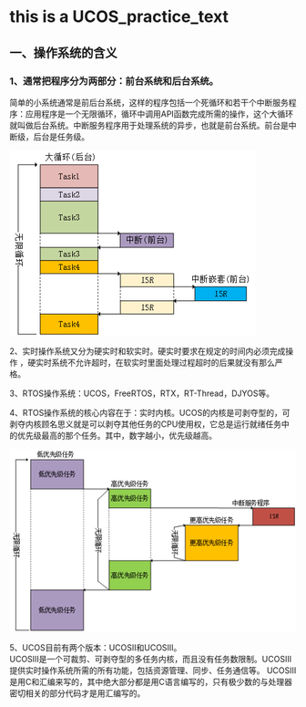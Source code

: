 # this is a UCOS_practice_text

## 一、操作系统的含义
### 1、通常把程序分为两部分：前台系统和后台系统。
简单的小系统通常是前后台系统，这样的程序包括一个死循环和若干个中断服务程序：应用程序是一个无限循环，循环中调用API函数完成所需的操作，这个大循环就叫做后台系统。中断服务程序用于处理系统的异步，也就是前台系统。前台是中断级，后台是任务级。

![avatar](picture/1.PNG)

2、实时操作系统又分为硬实时和软实时。硬实时要求在规定的时间内必须完成操作 ，硬实时系统不允许超时，在软实时里面处理过程超时的后果就没有那么严格。

3、RTOS操作系统：UCOS，FreeRTOS，RTX，RT-Thread，DJYOS等。

 4、RTOS操作系统的核心内容在于：实时内核。UCOS的内核是可剥夺型的，可剥夺内核顾名思义就是可以剥夺其他任务的CPU使用权，它总是运行就绪任务中的优先级最高的那个任务。其中，数字越小，优先级越高。
 
 ![avatar](picture/2.PNG)

 5、UCOS目前有两个版本：UCOSII和UCOSIII。   
    UCOSIII是一个可裁剪、可剥夺型的多任务内核，而且没有任务数限制。UCOSIII提供实时操作系统所需的所有功能，包括资源管理、同步、任务通信等。  UCOSIII是用C和汇编来写的，其中绝大部分都是用C语言编写的，只有极少数的与处理器密切相关的部分代码才是用汇编写的。

